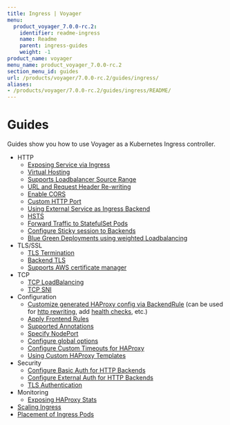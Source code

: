 ```yaml
---
title: Ingress | Voyager
menu:
  product_voyager_7.0.0-rc.2:
    identifier: readme-ingress
    name: Readme
    parent: ingress-guides
    weight: -1
product_name: voyager
menu_name: product_voyager_7.0.0-rc.2
section_menu_id: guides
url: /products/voyager/7.0.0-rc.2/guides/ingress/
aliases:
- /products/voyager/7.0.0-rc.2/guides/ingress/README/
---
```


# Guides

Guides show you how to use Voyager as a Kubernetes Ingress controller.

- HTTP
  - [Exposing Service via Ingress](/products/voyager/7.0.0-rc.2/guides/ingress/http/single-service)
  - [Virtual Hosting](/products/voyager/7.0.0-rc.2/guides/ingress/http/virtual-hosting)
  - [Supports Loadbalancer Source Range](/products/voyager/7.0.0-rc.2/guides/ingress/http/source-range)
  - [URL and Request Header Re-writing](/products/voyager/7.0.0-rc.2/guides/ingress/http/rewrite-rules)
  - [Enable CORS](/products/voyager/7.0.0-rc.2/guides/ingress/http/cors)
  - [Custom HTTP Port](/products/voyager/7.0.0-rc.2/guides/ingress/http/custom-http-port)
  - [Using External Service as Ingress Backend](/products/voyager/7.0.0-rc.2/guides/ingress/http/external-svc)
  - [HSTS](/products/voyager/7.0.0-rc.2/guides/ingress/http/hsts)
  - [Forward Traffic to StatefulSet Pods](/products/voyager/7.0.0-rc.2/guides/ingress/http/statefulset-pod)
  - [Configure Sticky session to Backends](/products/voyager/7.0.0-rc.2/guides/ingress/http/sticky-session)
  - [Blue Green Deployments using weighted Loadbalancing](/products/voyager/7.0.0-rc.2/guides/ingress/http/blue-green-deployment)
- TLS/SSL
  - [TLS Termination](/products/voyager/7.0.0-rc.2/guides/ingress/tls/overview)
  - [Backend TLS](/products/voyager/7.0.0-rc.2/guides/ingress/tls/backend-tls)
  - [Supports AWS certificate manager](/products/voyager/7.0.0-rc.2/guides/ingress/tls/aws-cert-manager)
- TCP
  - [TCP LoadBalancing](/products/voyager/7.0.0-rc.2/guides/ingress/tcp/overview)
  - [TCP SNI](/products/voyager/7.0.0-rc.2/guides/ingress/tcp/tcp-sni)
- Configuration
  - [Customize generated HAProxy config via BackendRule](/products/voyager/7.0.0-rc.2/guides/ingress/configuration/backend-rule) (can be used for [http rewriting](https://www.haproxy.com/doc/aloha/7.0/haproxy/http_rewriting.html), add [health checks](https://www.haproxy.com/doc/aloha/7.0/haproxy/healthchecks.html), etc.)
  - [Apply Frontend Rules](/products/voyager/7.0.0-rc.2/guides/ingress/configuration/frontend-rule)
  - [Supported Annotations](/products/voyager/7.0.0-rc.2/guides/ingress/configuration/annotations)
  - [Specify NodePort](/products/voyager/7.0.0-rc.2/guides/ingress/configuration/node-port)
  - [Configure global options](/products/voyager/7.0.0-rc.2/guides/ingress/configuration/default-options)
  - [Configure Custom Timeouts for HAProxy](/products/voyager/7.0.0-rc.2/guides/ingress/configuration/default-timeouts)
  - [Using Custom HAProxy Templates](/products/voyager/7.0.0-rc.2/guides/ingress/configuration/custom-templates)
- Security
  - [Configure Basic Auth for HTTP Backends](/products/voyager/7.0.0-rc.2/guides/ingress/security/basic-auth)
  - [Configure External Auth for HTTP Backends](/products/voyager/7.0.0-rc.2/guides/ingress/security/oauth)
  - [TLS Authentication](/products/voyager/7.0.0-rc.2/guides/ingress/security/tls-auth)
- Monitoring
  - [Exposing HAProxy Stats](/products/voyager/7.0.0-rc.2/guides/ingress/monitoring/stats)
- [Scaling Ingress](/products/voyager/7.0.0-rc.2/guides/ingress/scaling)
- [Placement of Ingress Pods](/products/voyager/7.0.0-rc.2/guides/ingress/pod-placement)
